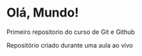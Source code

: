# Olá, Mundo!

Primeiro repositorio do curso de Git e Github

Repositório criado durante uma aula ao vivo
